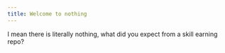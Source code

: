 ```yaml
---
title: Welcome to nothing
---
```


I mean there is literally nothing, what did you expect from a skill earning repo?
